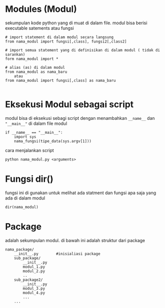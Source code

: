 # Modules (Modul)
sekumpulan kode python yang  di muat di dalam file. modul bisa berisi executable satements atau fungsi

```
# import statement di dalam modul secara langsung
from nama_modul import fungsi[,class], fungsi2[,class2]

# import semua statement yang di definisikan di dalam modul ( tidak di sarankan)
form nama_modul import *

# alias (as) di dalam modul
from nama_modul as nama_baru
    atau
from nama_modul import fungsi[,class] as nama_baru


```

# Eksekusi Modul sebagai script
modul bisa di eksekusi sebagi script dengan menambahkan `__name__` dan `"__main__"` di dalam file modul
```
if __name__ == "__main__":
    import sys
    nama_fungsi(tipe_data(sys.argv[1]))
```

cara menjalankan script 
```
python nama_modul.py <arguments>
```

# Fungsi dir()
fungsi ini di gunakan untuk melihat ada statment dan fungsi apa saja yang ada di dalam modul
```
dir(nama_modul)
```

# Package
adalah sekumpulan modul. di bawah ini adalah struktur dari package

```
nama_package/
    __init__.py        #inisialiasi package
    sub_package/
        __init__.py
        modul_1.py
        modul_2.py
        ..
    sub_package2/
        __init__.py
        modul_3.py
        modul_4.py
        ...
    ...

```